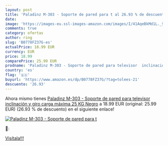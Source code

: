 ```yaml
---
layout: post
title: 'Paladinz M-303 - Soporte de pared para t al 26.93 % de descuento'
date: 
image: 'https://images-eu.ssl-images-amazon.com/images/I/41AqeBkMd1L._SL200_.jpg'
comments: true
category: ofertas
author: ring
slug: 'B0778FZ37G-es'
actualPrice: 18.99 EUR
currency: EUR
price: 18.99
comparePrice: 25.99 EUR
prodname: 'Paladinz M-303 - Soporte de pared para televisor  inclinación y giro  carga máxima  25 KG  Negro'
country: 'es'
flag: '🇪🇸'
buyurl: 'https://www.amazon.es/dp/B0778FZ37G/?tag=tolees-21'
descuento: '26.93'
---
```


Ahora mismo tienes [Paladinz M-303 - Soporte de pared para televisor  inclinación y giro  carga máxima  25 KG  Negro](https://www.amazon.es/dp/B0778FZ37G/?tag=tolees-21) a 18.99 EUR (original: 25.99 EUR) (26.93 %  de descuento) en el siguiente enlace!

[![Paladinz M-303 - Soporte de pared para t](https://images-eu.ssl-images-amazon.com/images/I/41AqeBkMd1L._SL200_.jpg)](https://www.amazon.es/dp/B0778FZ37G/?tag=tolees-21)

🔎:


[Visítala!!!](https://www.amazon.es/dp/B0778FZ37G/?tag=tolees-21)
